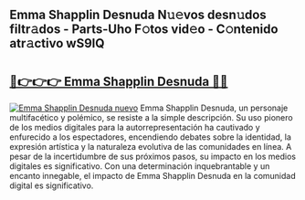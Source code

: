 ## Emma Shapplin Desnuda N𝚞𝚎vos desn𝚞dos filtr𝚊dos - Parts-Uho F𝚘tos vid𝚎o - C𝚘ntenido atr𝚊ctivo wS9lQ

# <h2><a href="http://mb164t.tromn.icu/?c=Emma+Shapplin+Desnuda">🔗👉👉👉 Emma Shapplin Desnuda 🔗🔗</a></h2>

[![Emma Shapplin Desnuda nuevo](https://i.imgur.com/pEAQMta.gif)](http://mb164t.tromn.icu/?c=Emma+Shapplin+Desnuda)
Emma Shapplin Desnuda, un personaje multifacético y polémico, se resiste a la simple descripción. Su uso pionero de los medios digitales para la autorrepresentación ha cautivado y enfurecido a los espectadores, encendiendo debates sobre la identidad, la expresión artística y la naturaleza evolutiva de las comunidades en línea. A pesar de la incertidumbre de sus próximos pasos, su impacto en los medios digitales es significativo. Con una determinación inquebrantable y un encanto innegable, el impacto de Emma Shapplin Desnuda en la comunidad digital es significativo.
